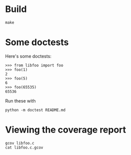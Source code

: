 # Build

    make

# Some doctests

Here's some doctests:

    >>> from libfoo import foo
    >>> foo(1)
    2
    >>> foo(5)
    6
    >>> foo(65535)
    65536

Run these with

    python -m doctest README.md


# Viewing the coverage report

    gcov libfoo.c
    cat libfoo.c.gcov
